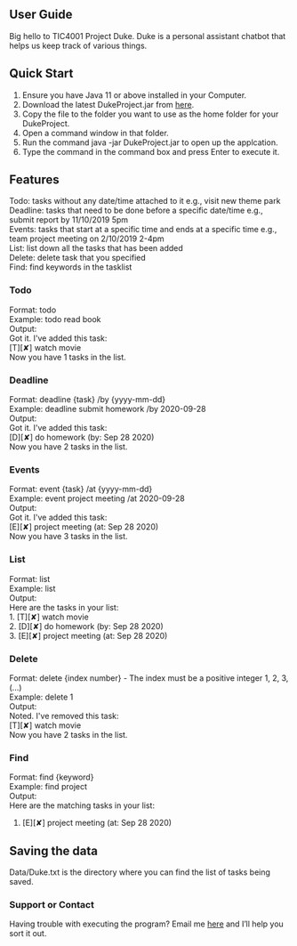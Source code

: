## User Guide

Big hello to TIC4001 Project Duke. Duke is a personal assistant chatbot that helps us keep track of various things. 

## Quick Start
1. Ensure you have Java 11 or above installed in your Computer.
2. Download the latest DukeProject.jar from [here](https://github.com/e0261618/ip/releases/download/v0.2/DukeProject.jar).
3. Copy the file to the folder you want to use as the home folder for your DukeProject.
4. Open a command window in that folder.
5. Run the command java -jar DukeProject.jar to open up the applcation.
6. Type the command in the command box and press Enter to execute it.

## Features
Todo: tasks without any date/time attached to it e.g., visit new theme park <br/>
Deadline: tasks that need to be done before a specific date/time e.g., submit report by 11/10/2019 5pm <br/>
Events: tasks that start at a specific time and ends at a specific time e.g., team project meeting on 2/10/2019 2-4pm <br/>
List: list down all the tasks that has been added <br/>
Delete: delete task that you specified <br/>
Find: find keywords in the tasklist <br/>

### Todo
Format: todo <br/>
Example: todo read book <br/>
Output: <br/>
Got it. I've added this task: <br/>
[T][✘] watch movie <br/>
Now you have 1 tasks in the list. <br/>

### Deadline
Format: deadline {task} /by {yyyy-mm-dd}  <br/>
Example: deadline submit homework /by 2020-09-28 <br/>
Output: <br/>
Got it. I've added this task: <br/>
[D][✘] do homework (by: Sep 28 2020) <br/>
Now you have 2 tasks in the list. <br/>

### Events
Format: event {task} /at {yyyy-mm-dd} <br/>
Example: event project meeting /at 2020-09-28 <br/>
Output: <br/>
Got it. I've added this task: <br/>
[E][✘] project meeting (at: Sep 28 2020) <br/>
Now you have 3 tasks in the list. <br/>

### List
Format: list <br/>
Example: list <br/>
Output: <br/>
Here are the tasks in your list: <br/>
    1. [T][✘] watch movie <br/>
    2. [D][✘] do homework (by: Sep 28 2020) <br/>
    3. [E][✘] project meeting (at: Sep 28 2020) <br/>

### Delete
Format: delete {index number} - The index must be a positive integer 1, 2, 3,(...) <br/>
Example: delete 1 <br/>
Output: <br/>
Noted. I've removed this task: <br/>
[T][✘] watch movie <br/>
Now you have 2 tasks in the list. <br/>

### Find
Format: find {keyword} <br/>
Example: find project <br/>
Output: <br/>
Here are the matching tasks in your list: <br/>
1. [E][✘] project meeting (at: Sep 28 2020) <br/>
	
## Saving the data <br/>
Data/Duke.txt is the directory where you can find the list of tasks being saved. <br/>

### Support or Contact <br/>
Having trouble with executing the program? Email me [here](e0261618@u.nus.edu) and I’ll help you sort it out. 
